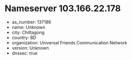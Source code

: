 # Nameserver 103.166.22.178

* as_number: 137186
* name: Unknown
* city: Chittagong
* country: BD
* organization: Universal Friends Communication Network
* version: Unknown
* dnssec: true
